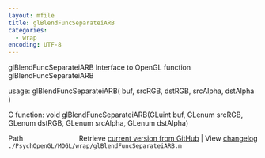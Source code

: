 ```yaml
---
layout: mfile
title: glBlendFuncSeparateiARB
categories:
  - wrap
encoding: UTF-8
---
```


glBlendFuncSeparateiARB  Interface to OpenGL function glBlendFuncSeparateiARB

usage:  glBlendFuncSeparateiARB\( buf, srcRGB, dstRGB, srcAlpha, dstAlpha \)

C function:  void glBlendFuncSeparateiARB\(GLuint buf, GLenum srcRGB, GLenum dstRGB, GLenum srcAlpha, GLenum dstAlpha\)


<div class="code_header" style="text-align:right;">
  <span style="float:left;">Path&nbsp;&nbsp;</span> <span class="counter">Retrieve <a href=
  "https://raw.github.com/Psychtoolbox-3/Psychtoolbox-3/beta/./PsychOpenGL/MOGL/wrap/glBlendFuncSeparateiARB.m">current version from GitHub</a> | View <a href=
  "https://github.com/Psychtoolbox-3/Psychtoolbox-3/commits/beta/./PsychOpenGL/MOGL/wrap/glBlendFuncSeparateiARB.m">changelog</a></span>
</div>
<div class="code">
  <code>./PsychOpenGL/MOGL/wrap/glBlendFuncSeparateiARB.m</code>
</div>
